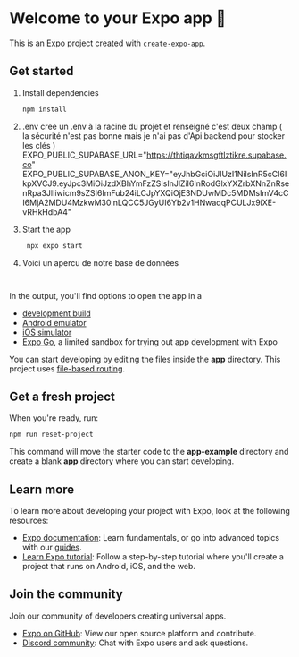 # Welcome to your Expo app 👋

This is an [Expo](https://expo.dev) project created with [`create-expo-app`](https://www.npmjs.com/package/create-expo-app).

## Get started

1. Install dependencies

   ```bash
   npm install
   ```
2. .env
   cree un .env à la racine du projet et renseigné c'est deux champ ( la sécurité n'est pas bonne mais je n'ai pas d'Api backend pour stocker les clés ) 
   EXPO_PUBLIC_SUPABASE_URL="https://thtiqavkmsgftlztikre.supabase.co"
EXPO_PUBLIC_SUPABASE_ANON_KEY="eyJhbGciOiJIUzI1NiIsInR5cCI6IkpXVCJ9.eyJpc3MiOiJzdXBhYmFzZSIsInJlZiI6InRodGlxYXZrbXNnZnRsenRpa3JlIiwicm9sZSI6ImFub24iLCJpYXQiOjE3NDUwMDc5MDMsImV4cCI6MjA2MDU4MzkwM30.nLQCC5JGyUI6Yb2v1HNwaqqPCULJx9iXE-vRHkHdbA4"

   
4. Start the app

   ```bash
    npx expo start

5. Voici un apercu de notre base de données 
   
   ```<img width="1440" alt="Capture d’écran 2025-04-20 à 21 35 27" src="https://github.com/user-attachments/assets/1c019e43-f9c1-49dd-bb2c-329472232e47" />


In the output, you'll find options to open the app in a

- [development build](https://docs.expo.dev/develop/development-builds/introduction/)
- [Android emulator](https://docs.expo.dev/workflow/android-studio-emulator/)
- [iOS simulator](https://docs.expo.dev/workflow/ios-simulator/)
- [Expo Go](https://expo.dev/go), a limited sandbox for trying out app development with Expo

You can start developing by editing the files inside the **app** directory. This project uses [file-based routing](https://docs.expo.dev/router/introduction).

## Get a fresh project

When you're ready, run:

```bash
npm run reset-project
```

This command will move the starter code to the **app-example** directory and create a blank **app** directory where you can start developing.

## Learn more

To learn more about developing your project with Expo, look at the following resources:

- [Expo documentation](https://docs.expo.dev/): Learn fundamentals, or go into advanced topics with our [guides](https://docs.expo.dev/guides).
- [Learn Expo tutorial](https://docs.expo.dev/tutorial/introduction/): Follow a step-by-step tutorial where you'll create a project that runs on Android, iOS, and the web.

## Join the community

Join our community of developers creating universal apps.

- [Expo on GitHub](https://github.com/expo/expo): View our open source platform and contribute.
- [Discord community](https://chat.expo.dev): Chat with Expo users and ask questions.
